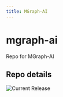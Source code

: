 ```yaml
---
title: MGraph-AI
---
```


# mgraph-ai
Repo for MGraph-AI


## Repo details

![Current Release](https://img.shields.io/badge/release-v0.4.7-blue)


